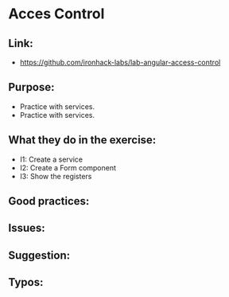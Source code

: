 # Acces Control

## Link:
  - https://github.com/ironhack-labs/lab-angular-access-control

## Purpose:
  - Practice with services. 
  - Practice with services. 


## What they do in the exercise:
  - I1: Create a service
  - I2: Create a Form component
  - I3: Show the registers


## Good practices:
  
## Issues:

## Suggestion:

## Typos:
